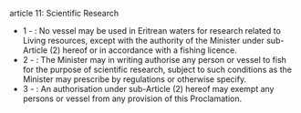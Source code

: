 article 11: Scientific Research

<ul>
			<li>1 - : No vessel may be used in Eritrean waters for research related to Living resources, except with the authority of the Minister under sub-Article (2) hereof or in accordance with a fishing licence.<ul>
			</ul></li>			<li>2 - : The Minister may in writing authorise any person or vessel to fish for the purpose of scientific research, subject to such conditions as the Minister may prescribe by regulations or otherwise specify.<ul>
			</ul></li>			<li>3 - : An authorisation under sub-Article (2) hereof may exempt any persons or vessel from any provision of this Proclamation.<ul>
			</ul></li></ul>